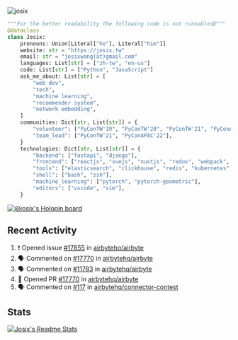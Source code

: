 ![josix](https://komarev.com/ghpvc/?username=josix)
```python
"""For the better readability the following code is not runnable😆"""
@dataclass
class Josix:
    pronouns: Union[Literal["he"], Literal["him"]]
    website: str = "https://josix.tw"
    email: str = "josixwang(at)gmail.com"
    languages: List[str] = ["zh-tw", "en-us"]
    code: List[str] = ["Python", "JavaScript"]
    ask_me_about: List[str] = [
        "web dev",
        "tech",
        "machine learning",
        "recommender system",
        "network embedding",
    ]
    communities: Dict[str, List[str]] = {
        "volunteer": ["PyConTW'19", "PyConTW'20", "PyConTW'21", "PyConAPAC'22"],
        "team_lead": ["PyConTW'21", "PyConAPAC'22"],
    }
    technologies: Dict[str, List[str]] = {
        "backend": ["fastapi", "django"],
        "frontend": ["reactjs", "vuejs", "nuxtjs", "redux", "webpack", "tailwindcss"],
        "tools": ["elasticsearch", "clickhouse", "redis", "kubernetes", "docker"],
        "shell": ["bash", "zsh"],
        "machine_learning": ["pytorch", "pytorch-geometric"],
        "editors": ["vscode", "vim"],
    }
```
[![@josix's Holopin board](https://holopin.io/api/user/board?user=josix)](https://holopin.io/@josix)

## Recent Activity
<!--START_SECTION:activity-->
1. ❗️ Opened issue [#17855](https://github.com/airbytehq/airbyte/issues/17855) in [airbytehq/airbyte](https://github.com/airbytehq/airbyte)
2. 🗣 Commented on [#17770](https://github.com/airbytehq/airbyte/issues/17770) in [airbytehq/airbyte](https://github.com/airbytehq/airbyte)
3. 🗣 Commented on [#11783](https://github.com/airbytehq/airbyte/issues/11783) in [airbytehq/airbyte](https://github.com/airbytehq/airbyte)
4. 💪 Opened PR [#17770](https://github.com/airbytehq/airbyte/pull/17770) in [airbytehq/airbyte](https://github.com/airbytehq/airbyte)
5. 🗣 Commented on [#117](https://github.com/airbytehq/connector-contest/issues/117) in [airbytehq/connector-contest](https://github.com/airbytehq/connector-contest)
<!--END_SECTION:activity-->



## Stats
[![Josix's Readme Stats](https://github-readme-stats.vercel.app/api?username=josix&show_icons=true&theme=default&count_private=true&card_width=400)](https://github.com/anuraghazra/github-readme-stats)
